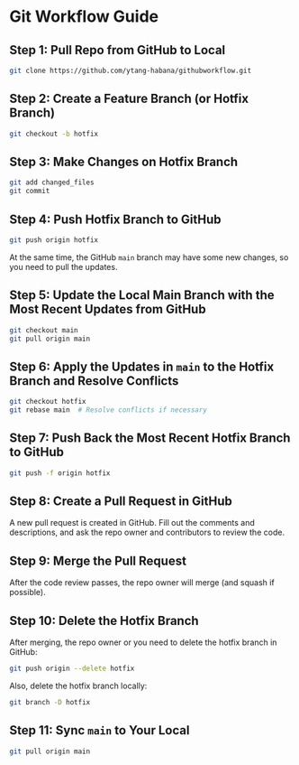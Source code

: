 
# Git Workflow Guide

## Step 1: Pull Repo from GitHub to Local
```sh
git clone https://github.com/ytang-habana/githubworkflow.git
```

## Step 2: Create a Feature Branch (or Hotfix Branch)
```sh
git checkout -b hotfix
```

## Step 3: Make Changes on Hotfix Branch
```sh
git add changed_files
git commit
```

## Step 4: Push Hotfix Branch to GitHub
```sh
git push origin hotfix
```

At the same time, the GitHub `main` branch may have some new changes, so you need to pull the updates.

## Step 5: Update the Local Main Branch with the Most Recent Updates from GitHub
```sh
git checkout main
git pull origin main
```

## Step 6: Apply the Updates in `main` to the Hotfix Branch and Resolve Conflicts
```sh
git checkout hotfix
git rebase main  # Resolve conflicts if necessary
```

## Step 7: Push Back the Most Recent Hotfix Branch to GitHub
```sh
git push -f origin hotfix
```

## Step 8: Create a Pull Request in GitHub
A new pull request is created in GitHub. Fill out the comments and descriptions, and ask the repo owner and contributors to review the code.

## Step 9: Merge the Pull Request
After the code review passes, the repo owner will merge (and squash if possible).

## Step 10: Delete the Hotfix Branch
After merging, the repo owner or you need to delete the hotfix branch in GitHub:
```sh
git push origin --delete hotfix
```
Also, delete the hotfix branch locally:
```sh
git branch -D hotfix
```

## Step 11: Sync `main` to Your Local
```sh
git pull origin main
```


